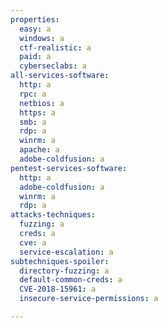 ```yaml
---
properties:
  easy: a
  windows: a
  ctf-realistic: a
  paid: a
  cyberseclabs: a
all-services-software:
  http: a
  rpc: a
  netbios: a
  https: a
  smb: a
  rdp: a
  winrm: a
  apache: a
  adobe-coldfusion: a
pentest-services-software:
  http: a
  adobe-coldfusion: a
  winrm: a
  rdp: a
attacks-techniques:
  fuzzing: a
  creds: a
  cve: a
  service-escalation: a
subtechniques-spoiler:
  directory-fuzzing: a
  default-common-creds: a
  CVE-2018-15961: a
  insecure-service-permissions: a

---
```

